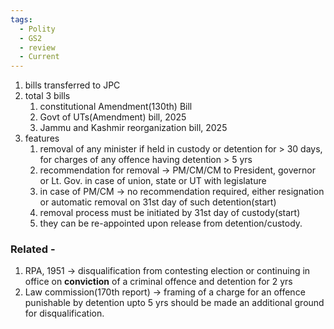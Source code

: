 ```yaml
---
tags:
  - Polity
  - GS2
  - review
  - Current
---
```

1. bills transferred to JPC
2. total 3 bills
	1. constitutional Amendment(130th) Bill
	2. Govt of UTs(Amendment) bill, 2025
	3. Jammu and Kashmir reorganization bill, 2025
3. features
	1. removal of any minister if held in custody or detention for > 30 days, for charges of any offence having detention > 5 yrs
	2. recommendation for removal -> PM/CM/CM to President, governor or Lt. Gov. in case of union, state or UT with legislature
	3. in case of PM/CM -> no recommendation required, either resignation or automatic removal on 31st day of such detention(start)
	4. removal process must be initiated by 31st day of custody(start)
	5. they can be re-appointed upon release from detention/custody.
### Related - 
1. RPA, 1951 -> disqualification from contesting election or continuing in office on **conviction** of a criminal offence and detention for 2 yrs
2. Law commission(170th report) -> framing of a charge for an offence punishable by detention upto 5 yrs should be made an additional ground for disqualification.